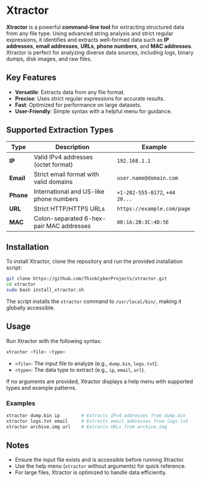# Xtractor

**Xtractor** is a powerful **command-line tool** for extracting structured data from any file type. Using advanced string analysis and strict regular expressions, it identifies and extracts well-formed data such as **IP addresses**, **email addresses**, **URLs**, **phone numbers**, and **MAC addresses**. Xtractor is perfect for analyzing diverse data sources, including logs, binary dumps, disk images, and raw files.

## Key Features

- **Versatile**: Extracts data from any file format.
- **Precise**: Uses strict regular expressions for accurate results.
- **Fast**: Optimized for performance on large datasets.
- **User-Friendly**: Simple syntax with a helpful menu for guidance.

## Supported Extraction Types

| Type       | Description                              | Example                          |
|------------|------------------------------------------|----------------------------------|
| **IP**     | Valid IPv4 addresses (octet format)      | `192.168.1.1`                   |
| **Email**  | Strict email format with valid domains   | `user.name@domain.com`          |
| **Phone**  | International and US-like phone numbers  | `+1-202-555-0172`, `+44 20...`  |
| **URL**    | Strict HTTP/HTTPS URLs                   | `https://example.com/page`      |
| **MAC**    | Colon-separated 6-hex-pair MAC addresses | `00:1A:2B:3C:4D:5E`             |

## Installation

To install Xtractor, clone the repository and run the provided installation script:

```bash
git clone https://github.com/ThinkCyberProjects/xtractor.git
cd xtractor
sudo bash install_xtractor.sh
```

The script installs the `xtractor` command to `/usr/local/bin/`, making it globally accessible.

## Usage

Run Xtractor with the following syntax:

```bash
xtractor <file> <type>
```

- `<file>`: The input file to analyze (e.g., `dump.bin`, `logs.txt`).
- `<type>`: The data type to extract (e.g., `ip`, `email`, `url`).

If no arguments are provided, Xtractor displays a help menu with supported types and example patterns.

### Examples

```bash
xtractor dump.bin ip        # Extracts IPv4 addresses from dump.bin
xtractor logs.txt email     # Extracts email addresses from logs.txt
xtractor archive.img url    # Extracts URLs from archive.img
```

## Notes

- Ensure the input file exists and is accessible before running Xtractor.
- Use the help menu (`xtractor` without arguments) for quick reference.
- For large files, Xtractor is optimized to handle data efficiently.

